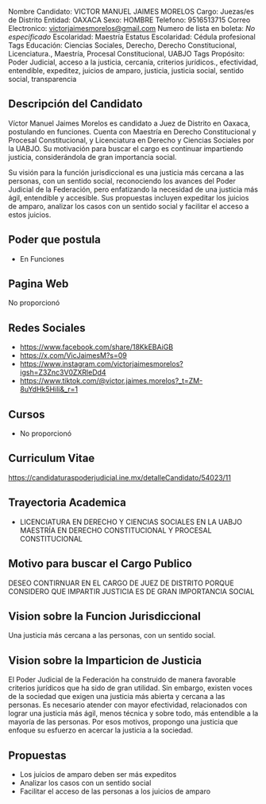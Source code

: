 Nombre Candidato: VICTOR MANUEL JAIMES MORELOS
Cargo: Juezas/es de Distrito
Entidad: OAXACA
Sexo: HOMBRE
Telefono: 9516513715
Correo Electronico: victorjaimesmorelos@gmail.com
Numero de lista en boleta: *No especificado*
Escolaridad: Maestría
Estatus Escolaridad: Cédula profesional
Tags Educación: Ciencias Sociales, Derecho, Derecho Constitucional, Licenciatura., Maestría, Procesal Constitucional, UABJO
Tags Propósito: Poder Judicial, acceso a la justicia, cercanía, criterios jurídicos., efectividad, entendible, expeditez, juicios de amparo, justicia, justicia social, sentido social, transparencia


## Descripción del Candidato 

Víctor Manuel Jaimes Morelos es candidato a Juez de Distrito en Oaxaca, postulando en funciones. Cuenta con Maestría en Derecho Constitucional y Procesal Constitucional, y Licenciatura en Derecho y Ciencias Sociales por la UABJO. Su motivación para buscar el cargo es continuar impartiendo justicia, considerándola de gran importancia social.

Su visión para la función jurisdiccional es una justicia más cercana a las personas, con un sentido social, reconociendo los avances del Poder Judicial de la Federación, pero enfatizando la necesidad de una justicia más ágil, entendible y accesible. Sus propuestas incluyen expeditar los juicios de amparo, analizar los casos con un sentido social y facilitar el acceso a estos juicios.


## Poder que postula

- En Funciones


## Pagina Web

No proporcionó


## Redes Sociales

- https://www.facebook.com/share/18KkEBAiGB
- https://x.com/VicJaimesM?s=09
- https://www.instagram.com/victorjaimesmorelos?igsh=Z3Znc3V0ZXRleDd4
- https://www.tiktok.com/@victor.jaimes.morelos?_t=ZM-8uYdHk5Hili&_r=1


## Cursos

- No proporcionó


## Curriculum Vitae

https://candidaturaspoderjudicial.ine.mx/detalleCandidato/54023/11


## Trayectoria Academica

- LICENCIATURA EN DERECHO Y CIENCIAS SOCIALES EN LA UABJO MAESTRÍA EN DERECHO CONSTITUCIONAL Y PROCESAL CONSTITUCIONAL


## Motivo para buscar el Cargo Publico

DESEO CONTIRNUAR EN EL CARGO DE JUEZ DE DISTRITO PORQUE CONSIDERO QUE IMPARTIR JUSTICIA ES DE GRAN IMPORTANCIA SOCIAL


## Vision sobre la Funcion Jurisdiccional

Una justicia más cercana a las personas, con un sentido social.


## Vision sobre la Imparticion de Justicia

El Poder Judicial de la Federación ha construido de manera favorable criterios jurídicos que ha sido de gran utilidad. Sin embargo, existen voces de la sociedad que exigen una justicia más abierta y cercana a las personas. Es necesario atender con mayor efectividad, relacionados con lograr una justicia más ágil, menos técnica y sobre todo, más entendible a la mayoría de las personas. Por esos motivos, propongo una justicia que enfoque su esfuerzo en acercar la justicia a la sociedad.


## Propuestas

- Los juicios de amparo deben ser más expeditos
- Analizar los casos con un sentido social
- Facilitar el acceso de las personas a los juicios de amparo

